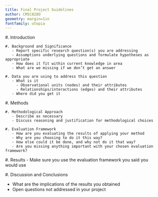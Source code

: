```yaml
---
title: Final Project Guidelines
author: CMSC828O
geometry: margin=1in
fontfamily: utopia
---
```


#. Introduction

    #. Background and Significance
       - Report specific research question(s) you are addressing
       - Assumptions underlying questions and formulate hypotheses as appropriate  
       - How does it fit within current knowledge in area
       - What are we missing if we don’t get an answer
       
    #. Data you are using to address this question
       - What is it
         - Observational units (nodes) and their attributes
         - Relationships/interactions (edges) and their attributes
       - Where did you get it
       
#. Methods

    #. Methodological Approach 
       - Describe as necessary
       - Discuss reasoning and justification for methodological choices
       
    #. Evaluation Framework
       - How are you evaluating the results of applying your method
       - Why are you choosing to do it this way?
       - How else could it be done, and why not do it that way?
       - Are you missing anything important with your chosen evaluation framework?
       
#. Results
    - Make sure you use the evaluation framework you said you would use
    
#. Discussion and Conclusions
   - What are the implications of the results you obtained
   - Open questions not addressed in your project
     
     
   

